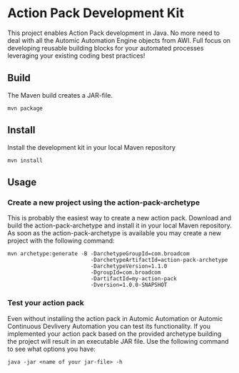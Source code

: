 # Action Pack Development Kit
This project enables Action Pack development in Java. No more need to deal with all the Automic Automation Engine objects from AWI. Full focus on developing reusable building blocks for your automated processes leveraging your existing coding best practices!

## Build 
The Maven build creates a JAR-file.

```
mvn package
```

## Install 
Install the development kit in your local Maven repository

```
mvn install
```

## Usage
### Create a new project using the action-pack-archetype
This is probably the easiest way to create a new action pack. Download and build the action-pack-archetype and install it in your local Maven repository. As soon as the action-pack-archetype is available you may create a new project with the following command:

```
mvn archetype:generate -B -DarchetypeGroupId=com.broadcom 
                          -DarchetypeArtifactId=action-pack-archetype 
                          -DarchetypeVersion=1.1.0 
                          -DgroupId=com.broadcom 
                          -DartifactId=my-action-pack 
                          -Dversion=1.0.0-SNAPSHOT
```

### Test your action pack
Even without installing the action pack in Automic Automation or Automic Continuous Devlivery Automation you can test its functionality. If you implemented your action pack based on the provided archetype building the project will result in an executable JAR file. Use the following command to see what options you have:

```
java -jar <name of your jar-file> -h
```


